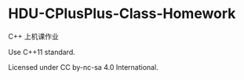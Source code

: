 # HDU-CPlusPlus-Class-Homework
C++ 上机课作业

Use C++11 standard.

Licensed under CC by-nc-sa 4.0 International.
